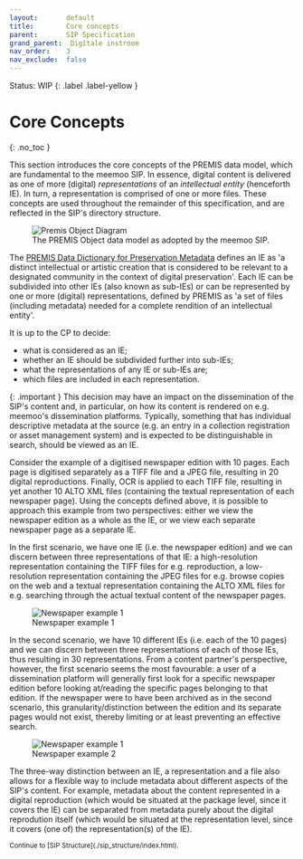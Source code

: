```yaml
---
layout:       default
title:        Core concepts
parent:       SIP Specification
grand_parent:  Digitale instroom
nav_order:    3
nav_exclude:  false
---
```

Status: WIP
{: .label .label-yellow }

# Core Concepts
{: .no_toc }

This section introduces the core concepts of the PREMIS data model, which are fundamental to the meemoo SIP.
In essence, digital content is delivered as one of more (digital) _representations_ of an _intellectual entity_ (henceforth IE). 
In turn, a representation is comprised of one or more files.
These concepts are used throughout the remainder of this specification, and are reflected in the SIP's directory structure.

<figure class="mx-auto">
  <img src="../../../../../assets/images_spec/premis_objects.png" alt="Premis Object Diagram" /> 
  <figcaption>The PREMIS Object data model as adopted by the meemoo SIP.</figcaption>
</figure>

The [PREMIS Data Dictionary for Preservation Metadata](https://www.loc.gov/standards/premis/v3/premis-3-0-final.pdf) defines an IE as 'a distinct intellectual or artistic creation that is considered to be relevant to a designated community in the context of digital preservation'.
Each IE can be subdivided into other IEs (also known as sub-IEs) or can be represented by one or more (digital) representations, defined by PREMIS as 'a set of files (including metadata) needed for a complete rendition of an intellectual entity'.

It is up to the CP to decide:

- what is considered as an IE;
- whether an IE should be subdivided further into sub-IEs;
- what the representations of any IE or sub-IEs are;
- which files are included in each representation.

{: .important }
This decision may have an impact on the dissemination of the SIP's content and, in particular, on how its content is rendered on e.g. meemoo's dissemination platforms.
Typically, something that has individual descriptive metadata at the source (e.g. an entry in a collection registration or asset management system) and is expected to be distinguishable in search, should be viewed as an IE.

Consider the example of a digitised newspaper edition with 10 pages.
Each page is digitised separately as a TIFF file and a JPEG file, resulting in 20 digital reproductions.
Finally, OCR is applied to each TIFF file, resulting in yet another 10 ALTO XML files (containing the textual representation of each newspaper page).
Using the concepts defined above, it is possible to approach this example from two perspectives: either we view the newspaper edition as a whole as the IE, or we view each separate newspaper page as a separate IE.

In the first scenario, we have one IE (i.e. the newspaper edition) and we can discern between three representations of that IE: a high-resolution representation containing the TIFF files for e.g. reproduction, a low-resolution representation containing the JPEG files for e.g. browse copies on the web and a textual representation containing the ALTO XML files for e.g. searching through the actual textual content of the newspaper pages.

<figure class="mx-auto">
  <img src="../../../../../assets/images_spec/newspaper_situation_1.png" alt="Newspaper example 1" /> 
  <figcaption>Newspaper example 1</figcaption>
</figure>

In the second scenario, we have 10 different IEs (i.e. each of the 10 pages) and we can discern between three representations of each of those IEs, thus resulting in 30 representations.
From a content partner's perspective, however, the first scenario seems the most favourable: a user of a dissemination platform will generally first look for a specific newspaper edition before looking at/reading the specific pages belonging to that edition.
If the newspaper were to have been archived as in the second scenario, this granularity/distinction between the edition and its separate pages would not exist, thereby limiting or at least preventing an effective search.

<figure class="mx-auto">
  <img src="../../../../../assets/images_spec/newspaper_situation_2.png" alt="Newspaper example 1" /> 
  <figcaption>Newspaper example 2</figcaption>
</figure>

The three-way distinction between an IE, a representation and a file also allows for a flexible way to include metadata about different aspects of the SIP's content.
For example, metadata about the content represented in a digital reproduction (which would be situated at the package level, since it covers the IE) can be separated from metadata purely about the digital reprodution itself (which would be situated at the representation level, since it covers (one of) the representation(s) of the IE).

<small>
Continue to [SIP Structure](./sip_structure/index.html).
</small>
